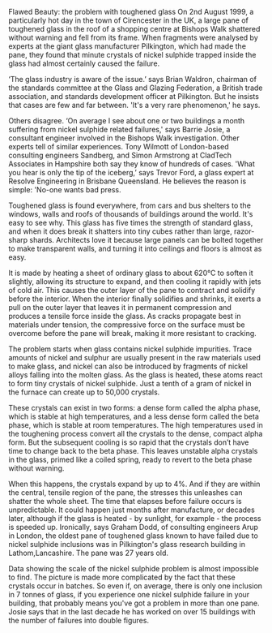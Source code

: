 Flawed Beauty: the problem with toughened glass
On 2nd August 1999, a particularly hot day in the town of Cirencester in the UK, a large pane of toughened glass in the roof of a shopping centre at Bishops Walk shattered without warning and fell from its frame.
When fragments were analysed by experts at the giant glass manufacturer Pilkington, which had made the pane, they found that minute crystals of nickel sulphide trapped inside the glass had almost certainly caused the failure.

‘The glass industry is aware of the issue.’ says Brian Waldron, chairman of the standards committee at the Glass and Glazing Federation, a British trade association, and standards development officer at Pilkington. But he insists that cases are few and far between. 'It's a very rare phenomenon,' he says.

Others disagree. ‘On average I see about one or two buildings a month suffering from nickel sulphide related failures,' says Barrie Josie, a consultant engineer involved in the Bishops Walk investigation. Other experts tell of similar experiences. Tony Wilmott of London-based consulting engineers Sandberg, and Simon Armstrong at CladTech Associates in Hampshire both say they know of hundreds of cases. 'What you hear is only the tip of the iceberg,’ says Trevor Ford, a glass expert at Resolve Engineering in Brisbane Queensland. He believes the reason is simple: 'No-one wants bad press.

Toughened glass is found everywhere, from cars and bus shelters to the windows, walls and roofs of thousands of buildings around the world. It's easy to see why. This glass has five times the strength of standard glass, and when it does break it shatters into tiny cubes rather than large, razor-sharp shards. Architects love it because large panels can be bolted together to make transparent walls, and turning it into ceilings and floors is almost as easy.

It is made by heating a sheet of ordinary glass to about 620°C to soften it slightly, allowing its structure to expand, and then cooling it rapidly with jets of cold air. This causes the outer layer of the pane to contract and solidify before the interior. When the interior finally solidifies and shrinks, it exerts a pull on the outer layer that leaves it in permanent compression and produces a tensile force inside the glass. As cracks propagate best in materials under tension, the compressive force on the surface must be overcome before the pane will break, making it more resistant to cracking.

The problem starts when glass contains nickel sulphide impurities. Trace amounts of nickel and sulphur are usually present in the raw materials used to make glass, and nickel can also be introduced by fragments of nickel alloys falling into the molten glass. As the glass is heated, these atoms react to form tiny crystals of nickel sulphide. Just a tenth of a gram of nickel in the furnace can create up to 50,000 crystals.

These crystals can exist in two forms: a dense form called the alpha phase, which is stable at high temperatures, and a less dense form called the beta phase, which is stable at room temperatures. The high temperatures used in the toughening process convert all the crystals to the dense, compact alpha form. But the subsequent cooling is so rapid that the crystals don’t have time to change back to the beta phase. This leaves unstable alpha crystals in the glass, primed like a coiled spring, ready to revert to the beta phase without warning.

When this happens, the crystals expand by up to 4%. And if they are within the central, tensile region of the pane, the stresses this unleashes can shatter the whole sheet. The time that elapses before failure occurs is unpredictable. It could happen just months after manufacture, or decades later, although if the glass is heated - by sunlight, for example - the process is speeded up. Ironically, says Graham Dodd, of consulting engineers Arup in London, the oldest pane of toughened glass known to have failed due to nickel sulphide inclusions was in Pilkington's glass research building in Lathom,Lancashire. The pane was 27 years old.

Data showing the scale of the nickel sulphide problem is almost impossible to find. The picture is made more complicated by the fact that these crystals occur in batches. So even if, on average, there is only one inclusion in 7 tonnes of glass, if you experience one nickel sulphide failure in your building, that probably means you've got a problem in more than one pane. Josie says that in the last decade he has worked on over 15 buildings with the number of failures into double figures.
